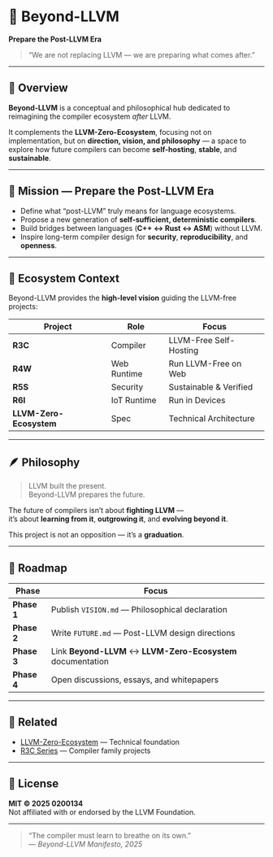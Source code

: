 # 🚀 Beyond-LLVM  
**Prepare the Post-LLVM Era**  
> “We are not replacing LLVM — we are preparing what comes after.”

---

## 🧭 Overview  
**Beyond-LLVM** is a conceptual and philosophical hub dedicated to reimagining the compiler ecosystem *after* LLVM.  

It complements the **LLVM-Zero-Ecosystem**, focusing not on implementation, but on **direction, vision, and philosophy** — a space to explore how future compilers can become **self-hosting**, **stable**, and **sustainable**.

---

## 🎯 Mission — Prepare the Post-LLVM Era  

- Define what “post-LLVM” truly means for language ecosystems.  
- Propose a new generation of **self-sufficient, deterministic compilers**.  
- Build bridges between languages (**C++ ↔ Rust ↔ ASM**) without LLVM.  
- Inspire long-term compiler design for **security**, **reproducibility**, and **openness**.

---

## 🧱 Ecosystem Context  

Beyond-LLVM provides the **high-level vision** guiding the LLVM-free projects:

| Project | Role | Focus |
|----------|------|--------|
| **R3C** | Compiler | LLVM-Free Self-Hosting |
| **R4W** | Web Runtime | Run LLVM-Free on Web |
| **R5S** | Security | Sustainable & Verified |
| **R6I** | IoT Runtime | Run in Devices |
| **LLVM-Zero-Ecosystem** | Spec | Technical Architecture |

---

## 🪶 Philosophy  

> LLVM built the present.  
> Beyond-LLVM prepares the future.  

The future of compilers isn’t about **fighting LLVM** —  
it’s about **learning from it**, **outgrowing it**, and **evolving beyond it**.  

This project is not an opposition — it’s a **graduation**.

---

## 🧭 Roadmap  

| Phase | Focus |
|-------|--------|
| **Phase 1** | Publish `VISION.md` — Philosophical declaration |
| **Phase 2** | Write `FUTURE.md` — Post-LLVM design directions |
| **Phase 3** | Link **Beyond-LLVM** ↔ **LLVM-Zero-Ecosystem** documentation |
| **Phase 4** | Open discussions, essays, and whitepapers |

---

## 📘 Related  

- [LLVM-Zero-Ecosystem](https://github.com/r3c-foundation/LLVM-zero-ecosystem) — Technical foundation  
- [R3C Series](https://github.com/r3c-foundation/r3c) — Compiler family projects  

---

## 📜 License  

**MIT © 2025 0200134**  
Not affiliated with or endorsed by the LLVM Foundation.

---

> “The compiler must learn to breathe on its own.”  
> — *Beyond-LLVM Manifesto, 2025*

